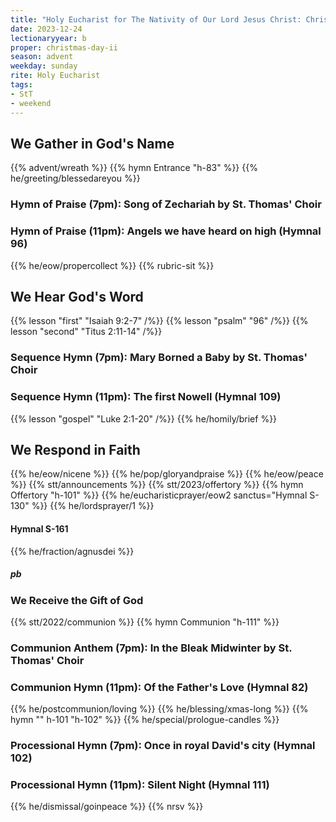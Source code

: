```yaml
---
title: "Holy Eucharist for The Nativity of Our Lord Jesus Christ: Christmas Day"
date: 2023-12-24
lectionaryyear: b
proper: christmas-day-ii
season: advent
weekday: sunday
rite: Holy Eucharist
tags:
- StT
- weekend
---
```

## We Gather in God's Name
{{% advent/wreath %}}
{{% hymn Entrance "h-83" %}}
{{% he/greeting/blessedareyou %}}
### Hymn of Praise (7pm): Song of Zechariah by St. Thomas' Choir
### Hymn of Praise (11pm): Angels we have heard on high (Hymnal 96)
{{% he/eow/propercollect %}}
{{% rubric-sit %}}
## We Hear God's Word
{{% lesson "first" "Isaiah 9:2-7" /%}}
{{% lesson "psalm" "96" /%}}
{{% lesson "second" "Titus 2:11-14" /%}}
### Sequence Hymn (7pm): Mary Borned a Baby by St. Thomas' Choir
### Sequence Hymn (11pm): The first Nowell (Hymnal 109)
{{% lesson "gospel" "Luke 2:1-20" /%}}
{{% he/homily/brief %}}
## We Respond in Faith
{{% he/eow/nicene %}}
{{% he/pop/gloryandpraise %}}
{{% he/eow/peace %}}
{{% stt/announcements %}}
{{% stt/2023/offertory %}}
{{% hymn Offertory "h-101" %}}
{{% he/eucharisticprayer/eow2 sanctus="Hymnal S-130" %}}
{{% he/lordsprayer/1 %}}
#### Hymnal S-161
{{% he/fraction/agnusdei %}}
##### pb
### We Receive the Gift of God
{{% stt/2022/communion %}}
{{% hymn Communion "h-111" %}}
### Communion Anthem (7pm): In the Bleak Midwinter by St. Thomas' Choir
### Communion Hymn (11pm): Of the Father's Love (Hymnal 82)
{{% he/postcommunion/loving %}}
{{% he/blessing/xmas-long %}}
{{% hymn "" h-101 "h-102" %}}
{{% he/special/prologue-candles %}}
### Processional Hymn (7pm): Once in royal David's city (Hymnal 102)
### Processional Hymn (11pm): Silent Night (Hymnal 111)
{{% he/dismissal/goinpeace %}}
{{% nrsv %}}

